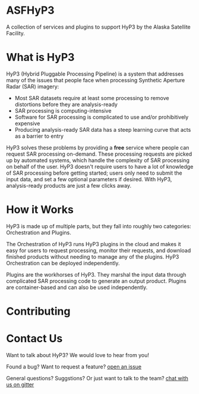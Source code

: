 # ASFHyP3
A collection of services and plugins to support HyP3 by the Alaska Satellite Facility.

# What is HyP3
HyP3 (Hybrid Pluggable Processing Pipeline) is a system that addresses many of the issues that people face when processing Synthetic Aperture Radar (SAR) imagery:
* Most SAR datasets require at least some processing to remove distortions before they are analysis-ready
* SAR processing is computing-intensive
* Software for SAR processing is complicated to use and/or prohibitively expensive
* Producing analysis-ready SAR data has a steep learning curve that acts as a barrier to entry

HyP3 solves these problems by providing a **free** service where people can request SAR processing on-demand. These processing requests are picked up by automated systems, which handle the complexity of SAR processing on behalf of the user. HyP3 doesn't require users to have a lot of knowledge of SAR processing before getting started; users only need to submit the input data, and set a few optional parameters if desired. With HyP3, analysis-ready products are just a few clicks away.

# How it Works
HyP3 is made up of multiple parts, but they fall into roughly two categories: Orchestration and Plugins. 

The Orchestration of HyP3 runs HyP3 plugins in the cloud and makes it easy for users to request processing, monitor their requests, and download finished products without needing to manage any of the plugins. HyP3 Orchestration can be deployed independently.

Plugins are the workhorses of HyP3. They marshal the input data through complicated SAR processing code to generate an output product. Plugins are container-based and can also be used independently. 

# Contributing

# Contact Us
Want to talk about HyP3? We would love to hear from you!

Found a bug? Want to request a feature? [open an issue](https://github.com/ASFHyP3/ASFHyP3/issues/new) 

General questions? Suggstions? Or just want to talk to the team? [chat with us on gitter](https://gitter.im/ASFHyP3/community)
